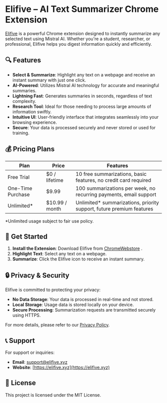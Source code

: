# Elifive – AI Text Summarizer Chrome Extension

[Elifive](https://elifive.xyz) is a powerful Chrome extension designed to instantly summarize any selected text using Mistral AI. Whether you're a student, researcher, or professional, Elifive helps you digest information quickly and efficiently.

## 🔍 Features

- **Select & Summarize**: Highlight any text on a webpage and receive an instant summary with just one click.
- **AI-Powered**: Utilizes Mistral AI technology for accurate and meaningful summaries.
- **Lightning Fast**: Generates summaries in seconds, regardless of text complexity.
- **Research Tool**: Ideal for those needing to process large amounts of information swiftly.
- **Intuitive UI**: User-friendly interface that integrates seamlessly into your browsing experience.
- **Secure**: Your data is processed securely and never stored or used for training.

## 💰 Pricing Plans

| Plan              | Price         | Features                                                                 |
|-------------------|---------------|--------------------------------------------------------------------------|
| Free Trial        | $0 / lifetime | 10 free summarizations, basic features, no credit card required          |
| One-Time Purchase | $9.99         | 100 summarizations per week, no recurring payments, email support        |
| Unlimited*        | $10.99 / month| Unlimited* summarizations, priority support, future premium features     |

\*Unlimited usage subject to fair use policy.

## 🚀 Get Started

1. **Install the Extension**: Download Elifive from [ChromeWebstore](https://chromewebstore.google.com/detail/elifive-ai-summarizer/efafkelaekeiefondpjecbgknccfdbfa) .
2. **Highlight Text**: Select any text on a webpage.
3. **Summarize**: Click the Elifive icon to receive an instant summary.

## 🔒 Privacy & Security

Elifive is committed to protecting your privacy:

- **No Data Storage**: Your data is processed in real-time and not stored.
- **Local Storage**: Usage data is stored locally on your device.
- **Secure Processing**: Summarization requests are transmitted securely using HTTPS.

For more details, please refer to our [Privacy Policy](https://elifive.xyz/privacy.php).

## 📞 Support

For support or inquiries:

- **Email**: [support@elifive.xyz](mailto:support@elifive.xyz)
- **Website**: [https://elifive.xyz](https://elifive.xyz)

## 📄 License

This project is licensed under the MIT License.
